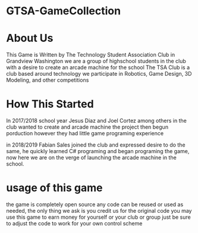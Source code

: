 # GTSA-GameCollection

# About Us
This Game is Written by The Technology Student Association Club in Grandview Washington
we are a group of highschool students in the club with a desire to create an arcade machine for the school
The TSA Club is a club based around technology we participate in Robotics, Game Design, 3D Modeling, and other competitions

# How This Started
In 2017/2018 school year Jesus Diaz and Joel Cortez among others in the club wanted to create and arcade machine
the project then begun porduction however they had little game programing experience

in 2018/2019 Fabian Sales joined the club and expressed desire to do the same, he quickly learned C# programing and began programing the game, now here we are on the verge of launching the arcade machine in the school.

# usage of this game
the game is completely open source any code can be reused or used as needed, the only thing we ask is you credit us for the original code
you may use this game to earn money for yourself or your club or group just be sure to adjust the code to work for your own control scheme
